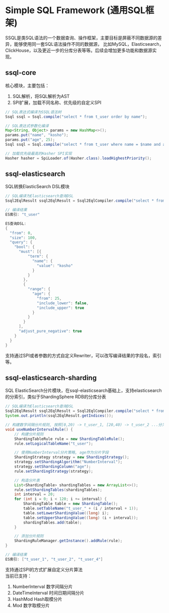 # Simple SQL Framework (通用SQL框架)

SSQL是类SQL语法的一个数据查询、操作框架，主要目标是屏蔽不同数据源的差异，能够使用同一套SQL语法操作不同的数据源，
比如MySQL，Elasticsearch，ClickHouse，以及更近一步的分库分表等等。后续会增加更多功能和数据源实现。

## ssql-core
核心模块，主要包括：
1. SQL解析，将SQL解析为AST
2. SPI扩展，加载不同名称、优先级的自定义SPI

```java
// SQL表达式编译为SSQL语法树
Ssql ssql = Ssql.compile("select * from t_user order by name");

// SQL表达式参数化编译
Map<String, Object> params = new HashMap<>();
params.put("name", "kosho");
params.put("age", 25);
Ssql ssql = Ssql.compile("select * from t_user where name = $name and age = $age");

// 加载优先级最高的Hasher SPI实现
Hasher hasher = SpiLoader.of(Hasher.class).loadHighestPriority();
```

## ssql-elasticsearch
SQL转换ElasticSearch DSL模块

```java
// SQL编译为Elasticsearch查询DSL
Ssql2EqlResult ssql2EqlResult = Ssql2EqlCompiler.compile("select * from t_user where name = 'kosho' and age > 25 limit 100");

// 编译结果
ES索引: "t_user"

ES查询DSL:
{
  "from": 0,
  "size": 100,
  "query": {
    "bool": {
      "must": [{
          "term": {
            "name": {
              "value": "kosho"
            }
          }
        },
        {
          "range": {
            "age": {
              "from": 25,
              "include_lower": false,
              "include_upper": true
            }
          }
        }
      ],
      "adjust_pure_negative": true
    }
  }
}
```

支持通过SPI或者参数的方式自定义Rewriter，可以改写编译结果的字段名，索引等。 

## ssql-elasticsearch-sharding
SQL ElasticSearch分片模块，在ssql-elasticsearch基础上，支持elasticsearch的分索引，类似于ShardingSphere RDB的分库分表
```java
// SQL编译为Elasticsearch查询DSL
Ssql2EqlResult ssql2EqlResult = Ssql2EqlCompiler.compile("select * from t_user where age < 25 or age = 65");
System.out.println(ssql2EqlResult.getIndices());

// 构建数字间隔分片规则, 按照[0,20) -> t_user_1, [20,40) -> t_user_2 ...分为6个索引
void useNumberIntervalRule() {
    // 构建分片规则
    ShardingTableRule rule = new ShardingTableRule();
    rule.setLogicalTableName("t_user");

    // 使用NumberInterval分片策略, age作为分片字段
    ShardingStrategy strategy = new ShardingStrategy();
    strategy.setShardingAlgorithm("NumberInterval");
    strategy.setShardingColumn("age");
    rule.setShardingStrategy(strategy);

    // 构造分片表
    List<ShardingTable> shardingTables = new ArrayList<>();
    rule.setShardingTables(shardingTables);
    int interval = 20;
    for (int i = 0; i < 120; i += interval) {
        ShardingTable table = new ShardingTable();
        table.setTableName("t_user_" + (i / interval + 1));
        table.setLowerShardingValue((long) i);
        table.setUpperShardingValue((long) (i + interval));
        shardingTables.add(table);
    }

    // 添加分片规则
    ShardingRuleManager.getInstance().addRule(rule);
}

// 编译结果
ES索引: ["t_user_1", "t_user_2", "t_user_4"]
```

支持通过SPI的方式扩展自定义分片算法 <br>
当前已支持：
1. NumberInterval   数字间隔分片
2. DateTimeInterval 时间日期间隔分片
3. HashMod          Hash取模分片
4. Mod              数字取模分片